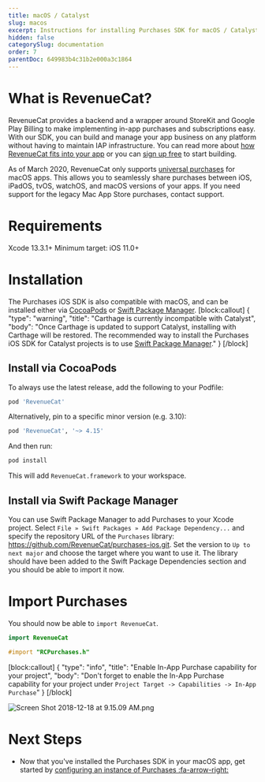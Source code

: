 ```yaml
---
title: macOS / Catalyst
slug: macos
excerpt: Instructions for installing Purchases SDK for macOS / Catalyst
hidden: false
categorySlug: documentation
order: 7
parentDoc: 649983b4c31b2e000a3c1864
---
```

# What is RevenueCat?

RevenueCat provides a backend and a wrapper around StoreKit and Google Play Billing to make implementing in-app purchases and subscriptions easy. With our SDK, you can build and manage your app business on any platform without having to maintain IAP infrastructure. You can read more about [how RevenueCat fits into your app](https://www.revenuecat.com/blog/growth/where-does-revenuecat-fit-in-your-app/) or you can [sign up free](https://app.revenuecat.com/signup) to start building.

As of March 2020, RevenueCat only supports [universal purchases](https://developer.apple.com/support/universal-purchase/) for macOS apps. This allows you to seamlessly share purchases between iOS, iPadOS, tvOS, watchOS, and macOS versions of your apps. If you need support for the legacy Mac App Store purchases, contact support. 

# Requirements

Xcode 13.3.1+
Minimum target: iOS 11.0+

# Installation

The Purchases iOS SDK is also compatible with macOS, and can be installed either via [CocoaPods](doc:macos#section-install-via-cocoapods) or [Swift Package Manager](macos#section-install-via-swift-package-manager). 
[block:callout]
{
  "type": "warning",
  "title": "Carthage is currently incompatible with Catalyst",
  "body": "Once Carthage is updated to support Catalyst, installing with Carthage will be restored. The recommended way to install the Purchases iOS SDK for Catalyst projects is to use [Swift Package Manager](macos#section-install-via-swift-package-manager)."
}
[/block]
## Install via CocoaPods

To always use the latest release, add the following to your Podfile:
```ruby Podfile
pod 'RevenueCat'
```
Alternatively, pin to a specific minor version (e.g. 3.10):
```ruby 
pod 'RevenueCat', '~> 4.15'
```
And then run:
```ruby Terminal
pod install
```
This will add `RevenueCat.framework` to your workspace.

## Install via Swift Package Manager

You can use Swift Package Manager to add Purchases to your Xcode project. Select `File » Swift Packages » Add Package Dependency...` and specify the repository URL of the `Purchases` library: https://github.com/RevenueCat/purchases-ios.git. Set the version to `Up to next major` and choose the target where you want to use it. The library should have been added to the Swift Package Dependencies section and you should be able to import it now.

# Import Purchases

You should now be able to `import RevenueCat`.
```swift 
import RevenueCat
```
```objectivec 
#import "RCPurchases.h"
```

[block:callout]
{
  "type": "info",
  "title": "Enable In-App Purchase capability for your project",
  "body": "Don't forget to enable the In-App Purchase capability for your project under `Project Target -> Capabilities -> In-App Purchase`"
}
[/block]

![](https://files.readme.io/65db383-Screen_Shot_2018-12-18_at_9.15.09_AM.png "Screen Shot 2018-12-18 at 9.15.09 AM.png")
# Next Steps

* Now that you've installed the Purchases SDK in your macOS app, get started by [configuring an instance of Purchases :fa-arrow-right:](https://www.revenuecat.com/docs/getting-started#4-using-revenuecats-purchases-sdk)